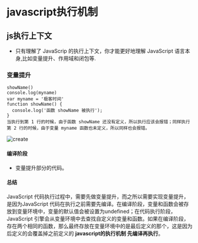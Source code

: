 # javascript执行机制

## js执行上下文

* 只有理解了 JavaScrip 的执行上下文，你才能更好地理解 JavaScript 语言本身,比如变量提升、作用域和闭包等.


### 变量提升

```
showName()
console.log(myname)
var myname = '极客时间'
function showName() {   
  console.log('函数 showName 被执行');
}
当执行到第 1 行的时候，由于函数 showName 还没有定义，所以执行应该会报错；同样执行第 2 行的时候，由于变量 myname 函数也未定义，所以同样也会报错。
```

![create](/Occam-s-Razor.github.io/complie.jpg)


#### 编译阶段

* 变量提升部分的代码。


#### 总结
JavaScript 代码执行过程中，需要先做变量提升，而之所以需要实现变量提升，是因为JavaScript 代码在执行之前需要先编译。在编译阶段，变量和函数会被存放到变量环境中，变量的默认值会被设置为undefined；在代码执行阶段，JavaScript 引擎会从变量环境中去查找自定义的变量和函数。如果在编译阶段，存在两个相同的函数，那么最终存放在变量环境中的是最后定义的那个，这是因为后定义的会覆盖掉之前定义的  <strong>javascript的执行机制 先编译再执行</strong>。